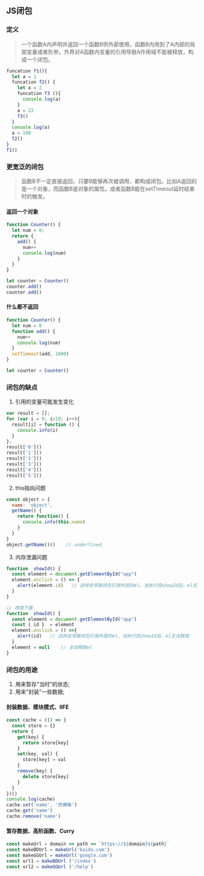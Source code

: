 ## JS闭包

### 定义
> 一个函数A内声明并返回一个函数B供外部使用，函数B内用到了A内部的局部变量或者形参。外界对A函数内变量的引用导致A作用域不能被释放，构成一个闭包。
```js
funcation f1(){
  let a = 1
  funcation f2() {
    let a = 2
    funcation f3 (){
      console.log(a)
    }
    a = 22
    f3()
  }
  console.log(a)
  a = 100
  f2()
}
f1()
```
### 更宽泛的闭包
> 函数B不一定直接返回，只要B能够再次被调用，都构成闭包。比如A返回的是一个对象，而函数B是对象的属性。或者函数B能在setTimeout延时结束时的触发。
#### 返回一个对象
```js
function Counter() {
  let num = 0;
  return {
    add() {
      num++
      console.log(num)
    }
  }
}

let counter = Counter()
counter.add()
counter.add()
```
#### 什么都不返回
```js
function Counter() {
  let num = 0
  function add() {
    num++
    console.log(num)
  }
  setTimeout(add, 1000)
}

let counter = Counter()
```

### 闭包的缺点
1. 引用的变量可能发生变化
```js
var result = [];
for (var i = 0; i<10; i++){
  result[i] = function () {
    console.info(i)
  }
};
result['0']()
result['1']()
result['2']()
result['3']()
result['4']()
result['5']()

```
2. this指向问题
```js
const object = {
  name: 'object',
  getName() {
    return function() {
      console.info(this.name)
    }
  }
}
object.getName()()    // underfined
```
3. 内存泄漏问题
```js
function  showId() {
  const element = document.getElementById("app")
  element.onclick = () => {
    alert(element.id)   // 这样会导致闭包引用外层的el，当执行完showId后，el无法释放
  }
}

// 改成下面
function  showId() {
  const element = document.getElementById("app")
  const { id }  = element
  element.onclick = () =>{
    alert(id)   // 这样会导致闭包引用外层的el，当执行完showId后，el无法释放
  }
  element = null    // 主动释放el
}
```
### 闭包的用途
1. 用来暂存"当时"的状态;
2. 用来"封装"一些数据;
#### 封装数据、模块模式、IIFE
```js
const cache = (() => {
  const store = {}
  return {
    get(key) {
      return store[key]
    }
    set(key, val) {
      store[key] = val
    }
    remove(key) {
      delete store[key]
    }
  }
})()
console.log(cache)
cache.set('name', '仿佛锋')
cache.get('name')
cache.remove('name')
```
#### 暂存数据、高阶函数、Curry
```js
const makeUrl = domain => path => `https://${domain}${path}`
const makeBDUrl = makeUrl('baidu.com')
const makeGGUrl = makeUrl('google.com')
const url1 = makeBDUrl ('/index')
const url2 = makeGGUrl ('/help')
```
